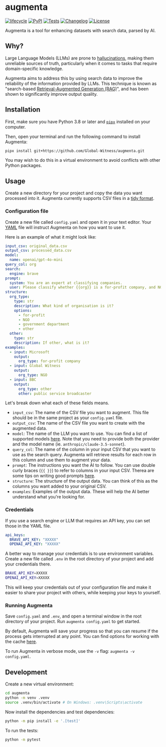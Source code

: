 # augmenta

[![lifecycle](https://img.shields.io/badge/lifecycle-experimental-orange.svg)](https://www.tidyverse.org/lifecycle/#experimental)
[![PyPI](https://img.shields.io/pypi/v/augmenta.svg)](https://pypi.org/project/augmenta/)
[![Tests](https://github.com/Global-Witness/augmenta/actions/workflows/test.yml/badge.svg)](https://github.com/Global-Witness/augmenta/actions/workflows/test.yml)
[![Changelog](https://img.shields.io/github/v/release/Global-Witness/augmenta?include_prereleases&label=changelog)](https://github.com/Global-Witness/augmenta/releases)
[![License](https://img.shields.io/badge/license-Apache%202.0-blue.svg)](https://github.com/Global-Witness/augmenta/blob/main/LICENSE)

Augmenta is a tool for enhancing datasets with search data, parsed by AI.

## Why?

Large Language Models (LLMs) are prone to [hallucinations](https://en.wikipedia.org/wiki/Hallucination_(artificial_intelligence)), making them unreliable sources of truth, particularly when it comes to tasks that require domain-specific knowledge.

Augmenta aims to address this by using search data to improve the reliability of the information provided by LLMs. This technique is known as "search-based [Retrieval-Augmented Generation (RAG)](https://en.wikipedia.org/wiki/Retrieval-augmented_generation)", and has been shown to significantly improve output quality.

## Installation

First, make sure you have Python 3.8 or later and [`pipx`](https://pipx.pypa.io/latest/installation/#installing-pipx) installed on your computer.

Then, open your terminal and run the following command to install Augmenta:

```bash
pipx install git+https://github.com/Global-Witness/augmenta.git
```

You may wish to do this in a virtual environment to avoid conflicts with other Python packages.

## Usage

Create a new directory for your project and copy the data you want processed into it. Augmenta currently supports CSV files in a [tidy format](https://research-hub.auckland.ac.nz/managing-research-data/organising-and-describing-data/tidy-data).

### Configuration file

Create a new file called `config.yaml` and open it in your text editor. Your [YAML](https://en.wikipedia.org/wiki/YAML) file will instruct Augmenta on how you want to use it.

Here is an example of what it might look like:

```yaml
input_csv: original_data.csv
output_csv: processed_data.csv
model:
  name: openai/gpt-4o-mini
query_col: org
search:
  engine: brave
prompt:
  system: You are an expert at classifying companies.
  user: Please classify whether {{org}} is a for-profit company, and NGO, a government department, or something else.
structure:
  org_type:
    type: str
    description: What kind of organisation is it?
    options:
      - for-profit
      - NGO
      - government department
      - other
  other:
    type: str
    description: If other, what is it?
examples:
  - input: Microsoft
    output:
      org_type: for-profit company
  - input: Global Witness
    output:
      org_type: NGO
  - input: BBC
    output:
      org_type: other
      other: public service broadcaster
```

Let's break down what each of these fields means.

- `input_csv`: The name of the CSV file you want to augment. This file should be in the same project as your `config.yaml` file.
- `output_csv`: The name of the CSV file you want to create with the augmented data.
- `model`: The name of the LLM you want to use. You can find a list of supported models [here](https://docs.litellm.ai/docs/providers). Note that you need to provide both the provider and the model name (ie. `anthropic/claude-3.5-sonnet`).
- `query_col`: The name of the column in your input CSV that you want to use as the search query. Augmenta will retrieve results for each row in this column and use them to augment your data.
- `prompt`: The instructions you want the AI to follow. You can use double curly braces (`{{ }}`) to refer to columns in your input CSV. Therea are some tips on writing good prompts [here](docs/prompt.md).
- `structure`: The structure of the output data. You can think of this as the columns you want added to your original CSV.
- `examples`: Examples of the output data. These will help the AI better understand what you're looking for.

### Credentials

If you use a search engine or LLM that requires an API key, you can set those in the YAML file.

```yaml
api_keys:
  BRAVE_API_KEY: "XXXXX"
  OPENAI_API_KEY: "XXXXX"
```

A better way to manage your credentials is to use environment variables. Create a new file called `.env` in the root directory of your project and add your credentials there.

```bash
BRAVE_API_KEY=XXXXX
OPENAI_API_KEY=XXXXX
```

This will keep your credentials out of your configuration file and make it easier to share your project with others, while keeping your keys to yourself.

### Running Augmenta

Save `config.yaml` and `.env`, and open a terminal window in the root directory of your project. Run `augmenta config.yaml` to get started.

By default, Augmenta will save your progress so that you can resume if the process gets interrupted at any point. You can find options for working with the cache [here](docs/cache.md).

To run Augmenta in verbose mode, use the `-v` flag: `augmenta -v config.yaml`.

## Development

Create a new virtual environment:

```bash
cd augmenta
python -m venv .venv
source .venv/bin/activate # On Windows: .venv\Scripts\activate
```

Now install the dependencies and test dependencies:

```bash
python -m pip install -e '.[test]'
```

To run the tests:

```bash
python -m pytest
```

